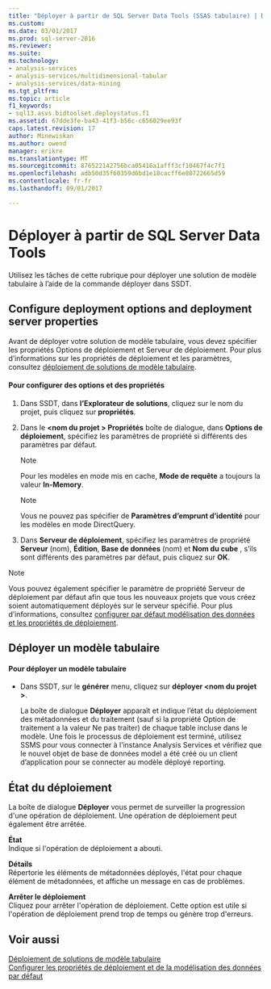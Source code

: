 ```yaml
---
title: "Déployer à partir de SQL Server Data Tools (SSAS tabulaire) | Documents Microsoft"
ms.custom: 
ms.date: 03/01/2017
ms.prod: sql-server-2016
ms.reviewer: 
ms.suite: 
ms.technology:
- analysis-services
- analysis-services/multidimensional-tabular
- analysis-services/data-mining
ms.tgt_pltfrm: 
ms.topic: article
f1_keywords:
- sql13.asvs.bidtoolset.deploystatus.f1
ms.assetid: 67dde3fe-ba43-41f3-b56c-c656029ee93f
caps.latest.revision: 17
author: Minewiskan
ms.author: owend
manager: erikre
ms.translationtype: MT
ms.sourcegitcommit: 876522142756bca05416a1afff3cf10467f4c7f1
ms.openlocfilehash: adb50d35f60359d6bd1e18cacff6e80722665d59
ms.contentlocale: fr-fr
ms.lasthandoff: 09/01/2017

---
```

# <a name="deploy-from-sql-server-data-tools"></a>Déployer à partir de SQL Server Data Tools
  Utilisez les tâches de cette rubrique pour déployer une solution de modèle tabulaire à l’aide de la commande déployer dans SSDT.  
  
##  <a name="bkmk_deploy"></a> Configure deployment options and deployment server properties  
 Avant de déployer votre solution de modèle tabulaire, vous devez spécifier les propriétés Options de déploiement et Serveur de déploiement. Pour plus d’informations sur les propriétés de déploiement et les paramètres, consultez [déploiement de solutions de modèle tabulaire](../../analysis-services/tabular-models/tabular-model-solution-deployment-ssas-tabular.md).  
  
#### <a name="to-configure-options-and-properties"></a>Pour configurer des options et des propriétés  
  
1.  Dans SSDT, dans **l’Explorateur de solutions**, cliquez sur le nom du projet, puis cliquez sur **propriétés**.  
  
2.  Dans le  **\<nom du projet > Propriétés** boîte de dialogue, dans **Options de déploiement**, spécifiez les paramètres de propriété si différents des paramètres par défaut.  
  
    > [!NOTE]  
    >  Pour les modèles en mode mis en cache, **Mode de requête** a toujours la valeur **In-Memory**.  
  
    > [!NOTE]  
    >  Vous ne pouvez pas spécifier de **Paramètres d’emprunt d’identité** pour les modèles en mode DirectQuery.  
  
3.  Dans **Serveur de déploiement**, spécifiez les paramètres de propriété **Serveur** (nom), **Édition**, **Base de données** (nom) et **Nom du cube** , s’ils sont différents des paramètres par défaut, puis cliquez sur **OK**.  
  
> [!NOTE]  
>  Vous pouvez également spécifier le paramètre de propriété Serveur de déploiement par défaut afin que tous les nouveaux projets que vous créez soient automatiquement déployés sur le serveur spécifié. Pour plus d’informations, consultez [configurer par défaut modélisation des données et les propriétés de déploiement](../../analysis-services/tabular-models/configure-default-data-modeling-and-deployment-properties-ssas-tabular.md).  
  
##  <a name="bkmk_deploy_proc"></a>Déployer un modèle tabulaire  
  
#### <a name="to-deploy-a-tabular-model"></a>Pour déployer un modèle tabulaire
  
-   Dans SSDT, sur le **générer** menu, cliquez sur **déployer \<nom du projet >**.  
  
     La boîte de dialogue **Déployer** apparaît et indique l’état du déploiement des métadonnées et du traitement (sauf si la propriété Option de traitement a la valeur Ne pas traiter) de chaque table incluse dans le modèle. Une fois le processus de déploiement est terminé, utilisez SSMS pour vous connecter à l’instance Analysis Services et vérifiez que le nouvel objet de base de données model a été créé ou un client d’application pour se connecter au modèle déployé reporting.  
  
##  <a name="bkmk_deploy_status"></a> État du déploiement  
 La boîte de dialogue **Déployer** vous permet de surveiller la progression d'une opération de déploiement. Une opération de déploiement peut également être arrêtée.  
  
 **État**  
 Indique si l'opération de déploiement a abouti.  
  
 **Détails**  
 Répertorie les éléments de métadonnées déployés, l'état pour chaque élément de métadonnées, et affiche un message en cas de problèmes.  
  
 **Arrêter le déploiement**  
 Cliquez pour arrêter l'opération de déploiement. Cette option est utile si l'opération de déploiement prend trop de temps ou génère trop d'erreurs.  
  
## <a name="see-also"></a>Voir aussi  
 [Déploiement de solutions de modèle tabulaire](../../analysis-services/tabular-models/tabular-model-solution-deployment-ssas-tabular.md)   
 [Configurer les propriétés de déploiement et de la modélisation des données par défaut](../../analysis-services/tabular-models/configure-default-data-modeling-and-deployment-properties-ssas-tabular.md)  
  
  
